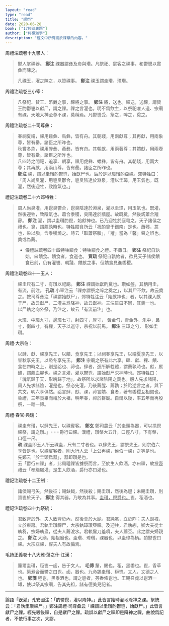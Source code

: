 ```yaml
---
layout: "read"
type: "read"
title: "祼祭"
date: 2020-06-28
book: ["17經部專題"]
author: ["柯棋瀚學"]
description: "經文中所有關於祼祭的內容。"
---
```


<v>周禮注疏</v>卷十九<v>鬱人</v>：

> 鬱人掌祼器。 **鄭注** 祼器謂彝及舟與瓚。凡祭祀、賔客之祼事，和鬱鬯以實彝而陳之。
>
> 凡祼玉，濯之陳之，以贊祼事。 **鄭注** 祼玉謂圭瓚、璋瓚。

<v>周禮注疏</v>卷三<v>小宰</v>：

> 凡祭祀、賛王、幣爵之事，祼將之事。 **鄭注** 將，送也。祼送，送祼，謂賛王酌鬱鬯以獻尸，謂之祼。祼之言灌也。明不爲飲主，以祭祀唯人道、宗廟有祼，天地大神至尊不祼，莫稱焉。凡鬱鬯受，祭之，啐之，奠之。

<v>周禮注疏</v>卷二十<v>司尊彝</v>：

> 春祠夏禴，祼用雞彝、鳥彝，皆有舟。其朝踐，用兩獻尊；其再獻，用兩象尊，皆有罍。諸臣之所昨也。   
> 秋嘗冬烝，祼用斝彝、黃彝，皆有舟。其朝獻，用兩著尊；其饋獻，用兩壺尊，皆有罍。諸臣之所昨也。    
> 凡四時之間祀，追享、朝享，祼用虎彝、蜼彝，皆有舟。其朝踐，用兩大尊；其再獻，用兩山尊，皆有罍。諸臣之所昨也。    
>  **鄭注** 祼，謂以圭瓚酌鬱鬯，始獻尸也。后於是以璋瓚酌亞祼。<v>郊特牲</v>曰：「周人尚臭灌，用鬯臭鬱合，鬯臭陰達於淵泉，灌以圭璋，用玉氣也。既灌，然後迎牲，致陰氣也。」

<v>禮記注疏</v>卷二十六<v>郊特牲</v>：

> 周人尚臭灌，用鬯臭鬱合，鬯臭陰達於淵泉，灌以圭璋，用玉氣也。既灌，然後迎牲，致陰氣也。蕭合黍稷，臭陽達於牆屋。故既奠，然後焫蕭合羶薌。 **鄭注** 灌，謂以圭瓚酌鬯，始獻神也。已乃迎牲於庭殺之，天子諸侯之禮也。奠，謂薦孰時也，<v>特牲饋食</v>所云「祝酌奠于鉶南」是也。蕭薌，蒿也，染以脂，含黍稷燒之。詩云「取蕭祭脂」，「羶」當為「馨」聲之誤也。奠或為薦。
>
> - <v>儀禮註疏</v>卷四十四<v>特牲饋食</v>：特牲饋食之禮。不諏日。 **鄭注** 祭祀自孰始，曰饋食。饋食者，食道也。 **賈疏** 祭祀自孰始者，欲見天子諸侯饋食已前，仍有灌鬯、朝踐、饋獻之事，但饋食見進黍稷。

<v>周禮注疏</v>卷四十一<v>玉人</v>：

> 祼圭尺有二寸，有瓚以祀廟。 **鄭注** 祼謂始獻酌奠也。瓚如盤，其柄用圭，有流，前注。 **孔疏** <v>小宰</v>注云「祼亦謂祭之啐之奠之」，以其尸不飲，故云奠之。按<v>司尊彝</v>注「祼謂始獻尸」，<v>郊特牲</v>注云「始獻神也」者，以其祼入獻于尸，故云獻尸，二灌主爲降神，故云獻神。三注雖曰不同，其義一也。   
> 以尸執之向外祭，乃注之，故云「有流前注」也。
>
> 大璋、中璋九寸，邊璋七寸，射四寸，厚寸， 黃金勺，青金外，朱中，鼻寸，衡四寸，有繅，天子以巡守，宗祝以前馬。 **鄭注** 三璋之勺， 形如圭瓚。

<v>周禮·大宗伯</v>：

> 以肆、獻、祼享先王，以饋、食享先王；以祠春享先王，以禴夏享先王，以甞秋享先王，以烝冬享先王。 **鄭注** 宗廟之祭有此六享。肆、獻、裸、饋、食在四時之上，則是祫也、禘也。肆者，進所解牲體，謂薦孰時也。獻，獻醴，謂薦血腥也。祼之言灌，灌以鬱鬯，謂始獻尸求神時也。<v>郊特牲</v>曰：「魂氣歸于天，形魄歸于地」，故祭所以求諸陰陽之義也。殷人先求諸陽，周人先求諸陰，灌是也。祭必先灌，乃後薦腥、薦孰；於祫逆言之者，與下共文，明六享俱然。祫言肆、獻、祼，禘言饋、食者，著有黍稷互相備也。魯禮，三年喪畢而祫於大祖，明年春，禘於群廟。自爾以後，率五年而再殷祭，一祫一禘。

<v>周禮·春官·典瑞</v>：

> 祼圭有瓚，以肆先王，以祼賓客。 **鄭玄** 鄭司農云「於圭頭為器，可以挹鬯祼祭，謂之瓚。」⋯⋯爵行曰祼。漢禮，瓚槃大五升，口徑八寸，下有槃，口徑一尺。   
>  **疏** 祼圭即<v>玉人</v>所云祼圭，尺有二寸者也。以肆先王，謂祭先王，則宗伯六享皆是也。以祼賔客者，則<v>大行人</v>云「上公再祼，侯伯一祼」之等是也。   
> 先鄭云「於圭頭爲器」，器即瓚是也。    
> 云「爵行曰祼」者，此周禮祼皆據祭而言，至於生人飲酒，亦曰祼，故<v>投壺禮</v>云「奉觴賜灌」是生人飲酒，爵行亦曰灌也。

<v>禮記注疏</v>卷十二<v>王制</v>：

> 諸侯賜弓矢，然後征；賜鈇鉞，然後殺；賜圭瓚，然後為鬯；未賜圭瓚，則資鬯於天子。 **鄭注** 得其器，乃敢為其事。<u>圭瓚，鬯爵也。</u>鬯，秬酒也。

<v>禮記注疏</v>卷四十九<v>祭統</v>：

> 君致齊於外，夫人致齊於內，然後會於大廟。君純冕，立於阼；夫人副褘，立於東房。君執圭瓚祼尸，大宗執璋瓚亞祼。及迎牲，君執紖，卿大夫從士執芻，宗婦執盎，從夫人薦涗水。君執鸞刀羞嚌，夫人薦豆。此之謂夫婦親之。 **鄭注** 大廟，始祖廟也。圭瓚、璋瓚，祼器也，以圭璋為柄。酌鬱鬯曰祼。大宗亞祼，容夫人有故攝焉。

<v>毛詩正義</v>卷十八<v>大雅·蕩之什·江漢</v>：

> 釐爾圭瓚，秬鬯一卣，告于文人。 **毛傳** 釐，賜也。秬，黑黍也。鬯，香草也。築煮合而鬱之曰鬯。卣，器也。九命錫圭瓚、秬鬯。文人，文德之人也。 **鄭箋** 秬鬯，黑黍酒也，謂之鬯者，芬香條鬯也。王賜召虎以鬯酒一罇，使以祭其宗廟，告其先祖，諸有德美見記者。

----

論語「旣灌」孔安國注：「酌鬱鬯，灌以降神。」此皆言始時灌地降神之祼。<v>祭統</v>云：「君執圭瓚祼尸。」鄭注<v>周禮·司尊彜</v>云「祼謂以圭瓚酌鬱鬯，始獻尸。」此皆言獻尸之祼。經先殺後祼，自是獻尸之祼。疏誤以獻尸之祼即是降神之祼，曲說爲記者，不依行事之次，大謬。